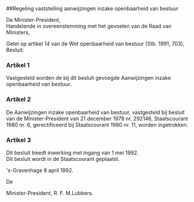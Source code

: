 <meta http-equiv='Content-Type' content='text/html; charset=utf-8' />

##Regeling vaststelling aanwijzingen inzake openbaarheid van bestuur

De Minister-President,  
Handelende in overeenstemming met het gevoelen van de Raad van Ministers,

Gelet op artikel 14 van de Wet openbaarheid van bestuur (Stb. 1991, 703),
Besluit:    

### Artikel  1  

Vastgesteld worden de bij dit besluit gevoegde Aanwijzingen inzake openbaarheid van bestuur.  

### Artikel  2  

De Aanwijzingen inzake openbaarheid van bestuur, vastgesteld bij besluit van de Minister-President van 21 december 1979 nr. 292146, Staatscourant 1980 nr. 6, gerectificeerd bij Staatscourant 1980 nr. 11, worden ingetrokken.  

### Artikel  3  

Dit besluit treedt inwerking met ingang van 1 mei 1992.  
Dit besluit wordt in de Staatscourant geplaatst.   

's-Gravenhage 
8 april 1992.    

De 

Minister-President, 
R. F. M.Lubbers.    
